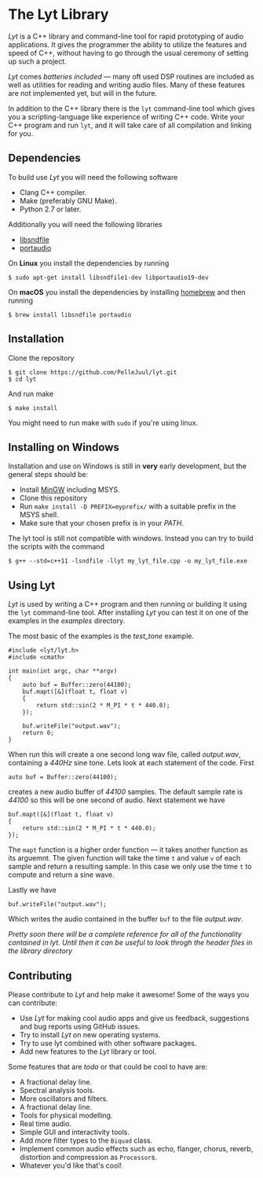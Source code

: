 # The Lyt Library
*Lyt* is a C++ library and command-line tool for rapid prototyping of audio applications. It gives the programmer the ability to utilize the features and speed of C++, without having to go through the usual ceremony of setting up such a project.

*Lyt* comes *batteries included* — many oft used DSP routines are included as well as utilities for reading and writing audio files. Many of these features are not implemented yet, but will in the future.

In addition to the C++ library there is the `lyt` command-line tool which gives you a scripting-language like experience of writing C++ code. Write your C++ program and run `lyt`, and it will take care of all compilation and linking for you.

## Dependencies
To build use *Lyt* you will need the following software

* Clang C++ compiler.
* Make (preferably GNU Make).
* Python 2.7 or later.

Additionally you will need the following libraries

* [libsndfile](http://www.mega-nerd.com/libsndfile/)
* [portaudio](http://www.portaudio.com/)

On **Linux** you install the dependencies by running
```
$ sudo apt-get install libsndfile1-dev libportaudio19-dev
```

On **macOS** you install the dependencies by installing [homebrew](https://brew.sh/) and then running
```
$ brew install libsndfile portaudio
```

## Installation 
Clone the repository
```
$ git clone https://github.com/PelleJuul/lyt.git
$ cd lyt
```

And run make
```
$ make install
```

You might need to run make with `sudo` if you're using linux.

## Installing on Windows
Installation and use on Windows is still in **very** early development, but the general steps should be:

* Install [MinGW](http://www.mingw.org/) including MSYS.
* Clone this repository
* Run `make install -D PREFIX=myprefix/` with a suitable prefix in the MSYS shell.
* Make sure that your chosen prefix is in your *PATH*.

The lyt tool is still not compatible with windows. Instead you can try to build the scripts with the command

```
$ g++ --std=c++11 -lsndfile -llyt my_lyt_file.cpp -o my_lyt_file.exe
```

## Using Lyt
*Lyt* is used by writing a C++ program and then running or building it using the `lyt` command-line tool. After installing *Lyt* you can test it on one of the examples in
the *examples* directory.

The most basic of the examples is the *test_tone* example. 

```
#include <lyt/lyt.h>
#include <cmath>

int main(int argc, char **argv)
{
    auto buf = Buffer::zero(44100); 
    buf.mapt([&](float t, float v)
    {
        return std::sin(2 * M_PI * t * 440.0);
    });

    buf.writeFile("output.wav");
    return 0;
}
```

When run this will create a one second long wav file, called *output.wav*, containing a *440Hz* sine tone. Lets look at each statement of the code. First

```
auto buf = Buffer::zero(44100); 
```

creates a new audio buffer of *44100* samples. The default sample rate is *44100* so this will be one second of audio. Next statement we have

```
buf.mapt([&](float t, float v)
{
    return std::sin(2 * M_PI * t * 440.0);
});
```

The `mapt` function is a higher order function — it takes another function as its arguemnt. The given function will take the time `t` and value `v` of each sample
and return a resulting sample. In this case we only use the time `t` to compute and return a sine wave.

Lastly we have

```
buf.writeFile("output.wav");
```

Which writes the audio contained in the buffer `buf` to the file *output.wav*.

*Pretty soon there will be a complete reference for all of the functionality contained in lyt. Until then it can be useful to look throgh the header files in the library directory*

## Contributing
Please contribute to *Lyt* and help make it awesome! Some of the ways you can contribute:

* Use *Lyt* for making cool audio apps and give us feedback, suggestions and bug reports using GitHub issues.
* Try to install *Lyt* on new operating systems.
* Try to use lyt combined with other software packages.
* Add new features to the *Lyt* library or tool.

Some features that are *todo* or that could be cool to have are:

* A fractional delay line.
* Spectral analysis tools.
* More oscillators and filters.
* A fractional delay line.
* Tools for physical modelling.
* Real time audio.
* Simple GUI and interactivity tools.
* Add more filter types to the `Biquad` class.
* Implement common audio effects such as echo, flanger, chorus, reverb, distortion and compression as `Processor`s.
* Whatever you'd like that's cool!
